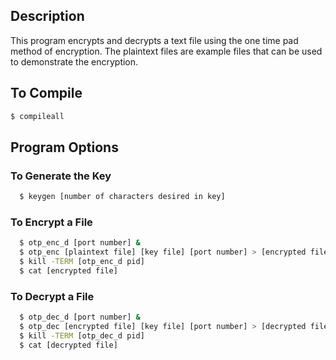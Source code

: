 ## Description
  This program encrypts and decrypts a text file using the one time pad method of encryption. The plaintext files are example files that can be used to demonstrate the encryption.

## To Compile
```BASH
$ compileall
```

## Program Options

  ### To Generate the Key
  ```BASH
    $ keygen [number of characters desired in key]
  ```

  ### To Encrypt a File
  ```BASH
    $ otp_enc_d [port number] &
    $ otp_enc [plaintext file] [key file] [port number] > [encrypted file]
    $ kill -TERM [otp_enc_d pid]
    $ cat [encrypted file]
  ```

  ### To Decrypt a File
  ```BASH
    $ otp_dec_d [port number] &
    $ otp_dec [encrypted file] [key file] [port number] > [decrypted file]
    $ kill -TERM [otp_dec_d pid]
    $ cat [decrypted file]
  ```

